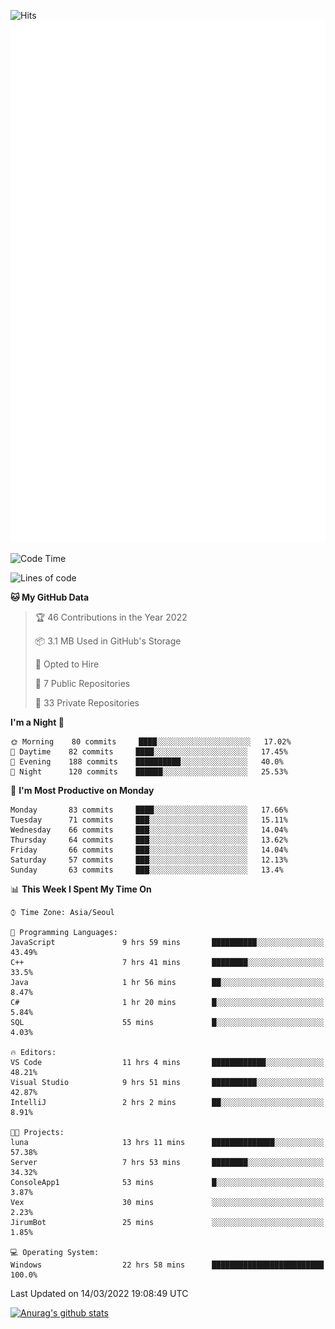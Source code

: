 ![Hits](https://hits.seeyoufarm.com/api/count/incr/badge.svg?url=https%3A%2F%2Fgithub.com%2Fkokose1234&count_bg=%2379C83D&title_bg=%23555555&icon=apple.svg&icon_color=%23E7E7E7&title=hits&edge_flat=false)
<br/>
![Metrics](https://github.com/kokose1234/kokose1234/blob/main/github-metrics.svg)

<!--START_SECTION:waka-->
![Code Time](http://img.shields.io/badge/Code%20Time-571%20hrs%204%20mins-blue)

![Lines of code](https://img.shields.io/badge/From%20Hello%20World%20I%27ve%20Written-2%20Million%20lines%20of%20code-blue)

**🐱 My GitHub Data** 

> 🏆 46 Contributions in the Year 2022
 > 
> 📦 3.1 MB Used in GitHub's Storage 
 > 
> 💼 Opted to Hire
 > 
> 📜 7 Public Repositories 
 > 
> 🔑 33 Private Repositories  
 > 
**I'm a Night 🦉** 

```text
🌞 Morning    80 commits     ████░░░░░░░░░░░░░░░░░░░░░   17.02% 
🌆 Daytime    82 commits     ████░░░░░░░░░░░░░░░░░░░░░   17.45% 
🌃 Evening    188 commits    ██████████░░░░░░░░░░░░░░░   40.0% 
🌙 Night      120 commits    ██████░░░░░░░░░░░░░░░░░░░   25.53%

```
📅 **I'm Most Productive on Monday** 

```text
Monday       83 commits     ████░░░░░░░░░░░░░░░░░░░░░   17.66% 
Tuesday      71 commits     ███░░░░░░░░░░░░░░░░░░░░░░   15.11% 
Wednesday    66 commits     ███░░░░░░░░░░░░░░░░░░░░░░   14.04% 
Thursday     64 commits     ███░░░░░░░░░░░░░░░░░░░░░░   13.62% 
Friday       66 commits     ███░░░░░░░░░░░░░░░░░░░░░░   14.04% 
Saturday     57 commits     ███░░░░░░░░░░░░░░░░░░░░░░   12.13% 
Sunday       63 commits     ███░░░░░░░░░░░░░░░░░░░░░░   13.4%

```


📊 **This Week I Spent My Time On** 

```text
⌚︎ Time Zone: Asia/Seoul

💬 Programming Languages: 
JavaScript               9 hrs 59 mins       ██████████░░░░░░░░░░░░░░░   43.49% 
C++                      7 hrs 41 mins       ████████░░░░░░░░░░░░░░░░░   33.5% 
Java                     1 hr 56 mins        ██░░░░░░░░░░░░░░░░░░░░░░░   8.47% 
C#                       1 hr 20 mins        █░░░░░░░░░░░░░░░░░░░░░░░░   5.84% 
SQL                      55 mins             █░░░░░░░░░░░░░░░░░░░░░░░░   4.03%

🔥 Editors: 
VS Code                  11 hrs 4 mins       ████████████░░░░░░░░░░░░░   48.21% 
Visual Studio            9 hrs 51 mins       ██████████░░░░░░░░░░░░░░░   42.87% 
IntelliJ                 2 hrs 2 mins        ██░░░░░░░░░░░░░░░░░░░░░░░   8.91%

🐱‍💻 Projects: 
luna                     13 hrs 11 mins      ██████████████░░░░░░░░░░░   57.38% 
Server                   7 hrs 53 mins       ████████░░░░░░░░░░░░░░░░░   34.32% 
ConsoleApp1              53 mins             █░░░░░░░░░░░░░░░░░░░░░░░░   3.87% 
Vex                      30 mins             ░░░░░░░░░░░░░░░░░░░░░░░░░   2.23% 
JirumBot                 25 mins             ░░░░░░░░░░░░░░░░░░░░░░░░░   1.85%

💻 Operating System: 
Windows                  22 hrs 58 mins      █████████████████████████   100.0%

```


 Last Updated on 14/03/2022 19:08:49 UTC
<!--END_SECTION:waka-->

[![Anurag's github stats](https://github-readme-stats.vercel.app/api?username=kokose1234&theme=dracula)](https://github.com/anuraghazra/github-readme-stats)



	
